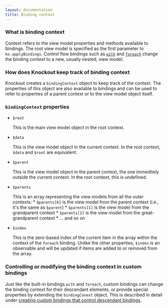 ```yaml
---
layout: documentation
title: Binding context
---
```


### What is binding context

Context refers to the view model properties and methods available to bindings. The root view model is specified as the first parameter to `ko.applyBindings`. Control flow bindings such as [`with`](with-binding.html) and [`foreach`](foreach-binding.html) change the binding context to a new, usually nested, view model.

### How does Knockout keep track of binding context

Knockout creates a `bindingContext` object to keep track of the context. The properties of this object are also available to bindings and can be used to refer to properties of a parent context or to the view model object itself.

### `bindingContext` properties

* `$root`

    This is the main view model object in the root context.

* `$data`

    This is the view model object in the current context. In the root context, `$data` and `$root` are equivalent.
    
* `$parent`

    This is the view model object in the parent context, the one immeditely outside the current context. In the root context, this is undefined.

* `$parents`

    This is an array representing the view models from all the outer contexts:
        * `$parents[0]` is the view model from the parent context (i.e., it's the same as `$parent`)
        * `$parents[1]` is the view model from the grandparent context
        * `$parents[2]` is the view model from the great-grandparent context
        * ... and so on 

* `$index`

    This is the zero-based index of the current item in the array within the context of the `foreach` binding. Unlike the other properties, `$index` is an observable and will be updated if items are added to or removed from the array.

### Controlling or modifying the binding context in custom bindings

Just like the built-in bindings `with` and `foreach`, custom bindings can change the binding context for their descendant elements, or provide special properties by extending the `bindingConext` object. This is described in detail under [creating custom bindings that control descendant bindings](custom-bindings-controlling-descendant-bindings.html).
